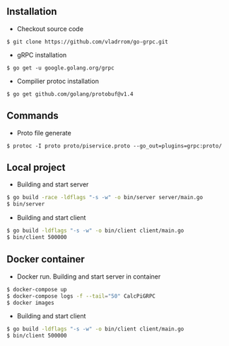 
## Installation

- Checkout source code

`$ git clone https://github.com/vladrrom/go-grpc.git`

- gRPC installation

`$ go get -u google.golang.org/grpc`

- Compilier protoc installation

`$ go get github.com/golang/protobuf@v1.4`

## Commands

- Proto file generate

`$ protoc -I proto proto/piservice.proto --go_out=plugins=grpc:proto/`

## Local project

- Building and start server

```sh
$ go build -race -ldflags "-s -w" -o bin/server server/main.go
$ bin/server
```

- Building and start client

```sh
$ go build -ldflags "-s -w" -o bin/client client/main.go
$ bin/client 500000
```

## Docker container

- Docker run. Building and start server in container

```sh
$ docker-compose up
$ docker-compose logs -f --tail="50" CalcPiGRPC
$ docker images
```

- Building and start client

```sh
$ go build -ldflags "-s -w" -o bin/client client/main.go
$ bin/client 500000
```
